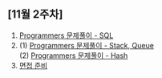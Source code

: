 ## [11월 2주차]
1. [Programmers 문제풀이 - SQL](study/programmers_sql.md)
1. (1) [Programmers 문제풀이 - Stack, Queue](https://buddev.tistory.com/74)
<br>(2) [Programmers 문제풀이 - Hash](https://buddev.tistory.com/75)
1. [면접 준비](study/tech_interview_study.md)
